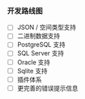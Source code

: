 ### 开发路线图

- [ ] JSON / 空间类型支持
- [ ] 二进制数据支持
- [ ] PostgreSQL 支持
- [ ] SQL Server 支持
- [ ] Oracle 支持
- [ ] Sqlite 支持
- [ ] 插件体系
- [ ] 更完善的错误提示信息
